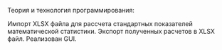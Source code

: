 Теория и технология программирования:

Импорт XLSX файла для рассчета стандартных показателей математической статистики. Экспорт полученных расчетов в XLSX файл. Реализован GUI.
